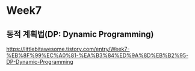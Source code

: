 Week7
==========
## 동적 계획법(DP: Dynamic Programming)
<https://littlebitawesome.tistory.com/entry/Week7-%EB%8F%99%EC%A0%81-%EA%B3%84%ED%9A%8D%EB%B2%95-DP-Dynamic-Programming>

